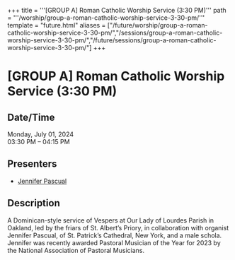 +++
title = '''[GROUP A] Roman Catholic Worship Service (3:30 PM)'''
path = '''/worship/group-a-roman-catholic-worship-service-3-30-pm/'''
template = "future.html"
aliases = ["/future/worship/group-a-roman-catholic-worship-service-3-30-pm/","/sessions/group-a-roman-catholic-worship-service-3-30-pm/","/future/sessions/group-a-roman-catholic-worship-service-3-30-pm/"]
+++

<h1>[GROUP A] Roman Catholic Worship Service (3:30 PM)</h1>

<h2>Date/Time</h2>
<p>Monday, July 01, 2024<br>
03:30 PM – 04:15 PM</p>
<h2>Presenters</h2>
<ul>
<li><a href="/performers/jennifer-pascual/">Jennifer Pascual</a></li>
</ul>
<h2>Description</h2>

A Dominican-style service of Vespers at Our Lady of Lourdes Parish in Oakland, led by the friars of St. Albert’s Priory, in collaboration with organist Jennifer Pascual, of St. Patrick’s Cathedral, New York, and a male schola. Jennifer was recently awarded Pastoral Musician of the Year for 2023 by the National Association of Pastoral Musicians.


